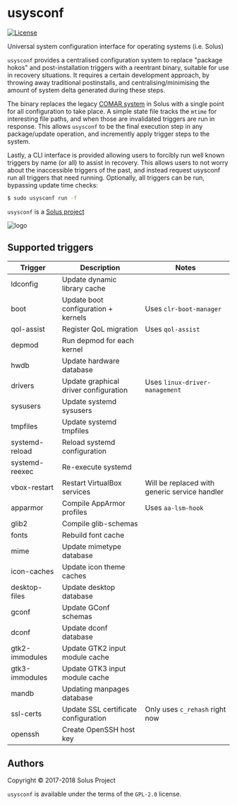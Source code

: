 # usysconf

[![License](https://img.shields.io/badge/License-GPL%202.0-blue.svg)](https://opensource.org/licenses/GPL-2.0)

Universal system configuration interface for operating systems (i.e. Solus)

`usysconf` provides a centralised configuration system to replace "package hokos" and post-installation triggers with a reentrant binary, suitable for use in recovery situations. It requires a certain development approach, by throwing away traditional postinstalls, and centralising/minimising the amount of system delta generated during these steps.

The binary replaces the legacy [COMAR system](https://solus-project.com/2017/11/12/this-week-in-solus-install-48/) in Solus with a single point for all configuration to take place. A simple state file tracks the `mtime` for interesting file paths, and when those are invalidated triggers are run in response. This allows `usysconf` to be the final execution step in any package/update operation, and incremently apply trigger steps to the system.

Lastly, a CLI interface is provided allowing users to forcibly run well known triggers by name (or all) to assist in recovery. This allows users to not worry about the inaccessible triggers of the past, and instead request usysconf run all triggers that need running. Optionally, all triggers can be run, bypassing update time checks:

```bash
$ sudo usysconf run -f
```

`usysconf` is a [Solus project](https://solus-project.com/)

![logo](https://build.solus-project.com/logo.png)

## Supported triggers

| Trigger        | Description                             | Notes                                         |
|----------------|-----------------------------------------|-----------------------------------------------|
| ldconfig       | Update dynamic library cache            |                                               |
| boot           | Update boot configuration + kernels     | Uses `clr-boot-manager`                       |
| qol-assist     | Register QoL migration                  | Uses `qol-assist`                             |
| depmod         | Run depmod for each kernel              |                                               |
| hwdb           | Update hardware database                |                                               |
| drivers        | Update graphical driver configuration   | Uses `linux-driver-management`                |
| sysusers       | Update systemd sysusers                 |                                               |
| tmpfiles       | Update systemd tmpfiles                 |                                               |
| systemd-reload | Reload systemd configuration            |                                               |
| systemd-reexec | Re-execute systemd                      |                                               |
| vbox-restart   | Restart VirtualBox services             | Will be replaced with generic service handler |
| apparmor       | Compile AppArmor profiles               | Uses `aa-lsm-hook`                            |
| glib2          | Compile glib-schemas                    |                                               |
| fonts          | Rebuild font cache                      |                                               |
| mime           | Update mimetype database                |                                               |
| icon-caches    | Update icon theme caches                |                                               |
| desktop-files  | Update desktop database                 |                                               |
| gconf          | Update GConf schemas                    |                                               |
| dconf          | Update dconf database                   |                                               |
| gtk2-immodules | Update GTK2 input module cache          |                                               |
| gtk3-immodules | Update GTK3 input module cache          |                                               |
| mandb          | Updating manpages database              |                                               |
| ssl-certs      | Update SSL certificate configuration    | Only uses `c_rehash` right now                |
| openssh        | Create OpenSSH host key                 |                                               |


## Authors

Copyright © 2017-2018 Solus Project

`usysconf` is available under the terms of the `GPL-2.0` license.
